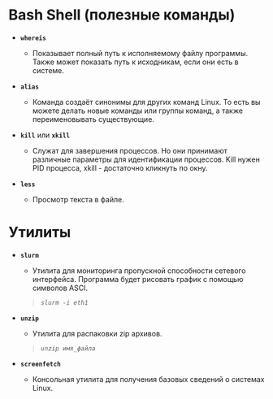 # Bash Shell (полезные команды)

- **`whereis`**
    - Показывает полный путь к исполняемому файлу программы. Также может показать путь к исходникам, если они есть в системе.

- **`alias`**
    - Команда создаёт синонимы для других команд Linux. То есть вы можете делать новые команды или группы команд, а также переименовывать существующие.

- **`kill`** или **`xkill`**
    - Служат для завершения процессов. Но они принимают различные параметры для идентификации процессов. Kill нужен PID процесса, xkill - достаточно кликнуть по окну.

- **`less`**
    - Просмотр текста в файле.

# Утилиты

- **`slurm`**
    - Утилита для мониторинга пропускной способности сетевого интерфейса. Программа будет рисовать график с помощью символов ASCI.
    >  *`slurm -i eth1`*

- **`unzip`**
    - Утилита для распаковки zip архивов.
    > *`unzip имя_файла`*

- **`screenfetch`**
    - Консольная утилита для получения базовых сведений о системах Linux.